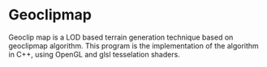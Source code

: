 # Geoclipmap
Geoclip map is a LOD based terrain generation technique based on geoclipmap algorithm. This program is the implementation of the algorithm in C++, using OpenGL and glsl tesselation shaders.
